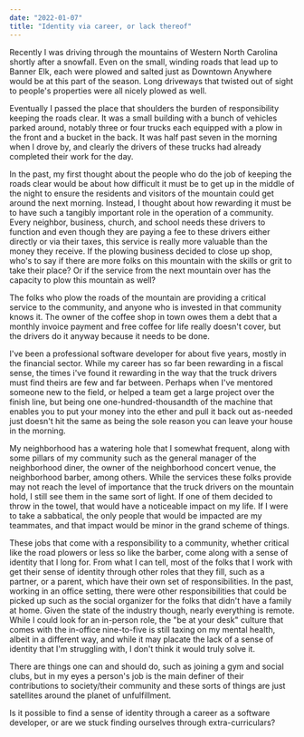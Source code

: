 ```yaml
---
date: "2022-01-07"
title: "Identity via career, or lack thereof"
---
```


Recently I was driving through the mountains of Western North Carolina shortly after a snowfall. Even on the small, winding roads that lead up to Banner Elk, each were plowed and salted just as Downtown Anywhere would be at this part of the season. Long driveways that twisted out of sight to people's properties were all nicely plowed as well.

Eventually I passed the place that shoulders the burden of responsibility keeping the roads clear. It was a small building with a bunch of vehicles parked around, notably three or four trucks each equipped with a plow in the front and a bucket in the back. It was half past seven in the morning when I drove by, and clearly the drivers of these trucks had already completed their work for the day.

In the past, my first thought about the people who do the job of keeping the roads clear would be about how difficult it must be to get up in the middle of the night to ensure the residents and visitors of the mountain could get around the next morning. Instead, I thought about how rewarding it must be to have such a tangibly important role in the operation of a community. Every neighbor, business, church, and school needs these drivers to function and even though they are paying a fee to these drivers either directly or via their taxes, this service is really more valuable than the money they receive. If the plowing business decided to close up shop, who's to say if there are more folks on this mountain with the skills or grit to take their place? Or if the service from the next mountain over has the capacity to plow this mountain as well? 

The folks who plow the roads of the mountain are providing a critical service to the community, and anyone who is invested in that community knows it. The owner of the coffee shop in town owes them a debt that a monthly invoice payment and free coffee for life really doesn't cover, but the drivers do it anyway because it needs to be done.

I've been a professional software developer for about five years, mostly in the financial sector. While my career has so far been rewarding in a fiscal sense, the times i've found it rewarding in the way that the truck drivers must find theirs are few and far between. Perhaps when I've mentored someone new to the field, or helped a team get a large project over the finish line, but being one one-hundred-thousandth of the machine that enables you to put your money into the ether and pull it back out as-needed just doesn't hit the same as being the sole reason you can leave your house in the morning. 

My neighborhood has a watering hole that I somewhat frequent, along with some pillars of my community such as the general manager of the neighborhood diner, the owner of the neighborhood concert venue, the neighborhood barber, among others. While the services these folks provide may not reach the level of importance that the truck drivers on the mountain hold, I still see them in the same sort of light. If one of them decided to throw in the towel, that would have a noticeable  impact on my life. If I were to take a sabbatical, the only people that would be impacted are my teammates, and that impact would be minor in the grand scheme of things. 

These jobs that come with a responsibility to a community, whether critical like the road plowers or less so like the barber, come along with a sense of identity that I long for. From what I can tell, most of the folks that I work with get their sense of identity through other roles that they fill, such as a partner, or a parent, which have their own set of responsibilities. In the past, working in an office setting, there were other responsibilities that could be picked up such as the social organizer for the folks that didn't have a family at home. Given the state of the industry though, nearly everything is remote. While I could look for an in-person role, the "be at your desk" culture that comes with the in-office nine-to-five is still taxing on my mental health, albeit in a different way, and while it may placate the lack of a sense of identity that I'm struggling with, I don't think it would truly solve it. 

There are things one can and should do, such as joining a gym and social clubs, but in my eyes a person's job is the main definer of their contributions to society/their community and these sorts of things are just satellites around the planet of unfulfillment. 

Is it possible to find a sense of identity through a career as a software developer, or are we stuck finding ourselves through extra-curriculars? 